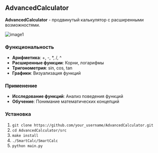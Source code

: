 ## AdvancedCalculator

**AdvancedCalculator** - продвинутый калькулятор с расширенными возможностями.

![image1](https://github.com/Destiiny237/AdvancedCalculator/assets/88925261/b9ddcc3d-386a-4b13-85a9-58245e57a999)

### Функциональность

* **Арифметика**: +, -, *, /, ^
* **Расширенные функции**: Корни, логарифмы
* **Тригонометрия**: sin, cos, tan
* **Графики**: Визуализация функций

### Применение

* **Исследование функций**: Анализ поведения функций
* **Обучение**: Понимание математических концепций

### Установка

1. `git clone https://github.com/your_username/AdvancedCalculator.git`
2. `cd AdvancedCalculator/src`
3. `make install`
4. `./SmartCalc/SmartCalc`
5. `python main.py`
